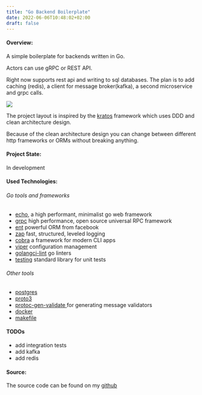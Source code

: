 ```yaml
---
title: "Go Backend Boilerplate"
date: 2022-06-06T10:48:02+02:00
draft: false
---
```


#### Overview:
A simple boilerplate for backends written in Go.

Actors can use gRPC or REST API.

Right now supports rest api and writing to sql databases. The plan is to add caching (redis), a client for message broker(kafka), a second microservice and grpc calls. 

![](/images/boilerplate-vision.svg)

The project layout is inspired by the [kratos](https://github.com/go-kratos/kratos) framework which uses DDD and clean architecture design.

Because of the clean architecture design you can change between different http frameworks or ORMs without breaking anything.

#### Project State:
In development

#### Used Technologies:
###### Go tools and frameworks
* [echo](https://echo.labstack.com/), a high performant, minimalist go web framework
* [grpc](https://grpc.io/) high performance, open source universal RPC framework
* [ent](https://entgo.io/) powerful ORM from facebook
* [zap](https://github.com/uber-go/zap) fast, structured, leveled logging
* [cobra](https://cobra.dev) a framework for modern CLI apps
* [viper](https://github.com/spf13/viper) configuration management
* [golangci-lint](https://golangci-lint.run/) go linters
* [testing](https://pkg.go.dev/testing) standard library for unit tests

###### Other tools
* [postgres](https://www.postgresql.org/)
* [proto3](https://developers.google.com/protocol-buffers/docs/proto3)
* [protoc-gen-validate ](https://github.com/envoyproxy/protoc-gen-validate) for generating message validators
* [docker](https://www.docker.com/) 
* [makefile](https://wiki.ubuntuusers.de/Makefile/)

#### TODOs
* add integration tests
* add kafka
* add redis

#### Source: 
The source code can be found on my [github](https://github.com/zyros90/go-boilerplate-v1)
